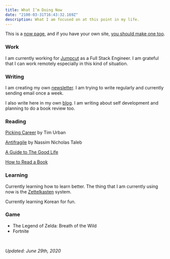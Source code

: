 ```yaml
---
title: What I’m Doing Now
date: "2100-03-31T16:43:32.169Z"
description: What I am focused on at this point in my life.
---
```


This is a [now page](https://nownownow.com/about), and if you have your own site, [you should make one too](https://nownownow.com/about).

### Work
I am currently working for [Jumpcut](https://jumpcut.com) as a Full Stack Engineer. I am grateful that I can work remotely especially in this kind of situation.

### Writing
I am creating my own [newsletter](https://juliancanderson.com/subscribe). I am trying to write regularly and currently sending email once a week.

I also write here in my own [blog](https://juliancanderson.com/blog). I am writing about self development and planning to do a book review too.

### Reading
[Picking Career](https://waitbutwhy.com/2018/04/picking-career.html) by Tim Urban

[Antifragile](https://www.goodreads.com/book/show/36064445-skin-in-the-game) by Nassim Nicholas Taleb

[A Guide to The Good Life](https://www.goodreads.com/en/book/show/34507927)

[How to Read a Book](https://www.goodreads.com/book/show/567610.How_to_Read_a_Book)

### Learning
Currently learning how to learn better. The thing that I am currently using now is the [Zettelkasten](http://zettelkasten.de) system.

Currently learning Korean for fun.

### Game
- The Legend of Zelda: Breath of the Wild
- Fortnite

<br>

*Updated: June 29th, 2020*